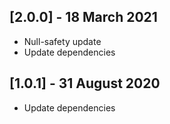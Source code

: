 ## [2.0.0] - 18 March 2021

* Null-safety update
* Update dependencies

## [1.0.1] - 31 August 2020

* Update dependencies
